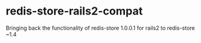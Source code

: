 redis-store-rails2-compat
=========================

Bringing back the functionality of redis-store 1.0.0.1 for rails2 to redis-store ~1.4
